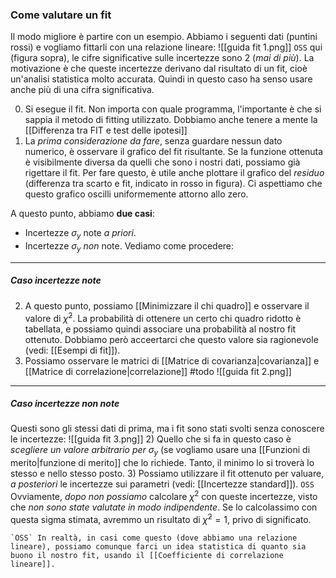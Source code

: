 ### Come valutare un fit
Il modo migliore è partire con un esempio. Abbiamo i seguenti dati (puntini rossi) e vogliamo fittarli con una relazione lineare:
![[guida fit 1.png]]
`OSS` qui (figura sopra), le cifre significative sulle incertezze sono 2 (_mai di più_). La motivazione è che queste incertezze derivano dal risultato di un fit, cioè un'analisi statistica molto accurata. Quindi in questo caso ha senso usare anche più di una cifra significativa.

0) Si esegue il fit. Non importa con quale programma, l'importante è che si sappia il metodo di fitting utilizzato. Dobbiamo anche tenere a mente la [[Differenza tra FIT e test delle ipotesi]]
1) La _prima considerazione da fare_, senza guardare nessun dato numerico, è osservare il grafico del fit risultante. Se la funzione ottenuta è visibilmente diversa da quelli che sono i nostri dati, possiamo già rigettare il fit. Per fare questo, è utile anche plottare il grafico del _residuo_ (differenza tra scarto e fit, indicato in rosso in figura). Ci aspettiamo che questo grafico oscilli uniformemente attorno allo zero.

A questo punto, abbiamo __due casi__:
- Incertezze $\sigma_y$ note _a priori_.
- Incertezze $\sigma_y$ _non_ note.
Vediamo come procedere:

---
##### Caso incertezze note
2) A questo punto, possiamo [[Minimizzare il chi quadro]] e osservare il valore di $\tilde{\chi}^2$. La probabilità di ottenere un certo chi quadro ridotto è tabellata, e possiamo quindi associare una probabilità al nostro fit ottenuto. Dobbiamo però acceertarci che questo valore sia ragionevole (vedi: [[Esempi di fit]]).
3) Possiamo osservare le matrici di [[Matrice di covarianza|covarianza]] e [[Matrice di correlazione|correlazione]] #todo ![[guida fit 2.png]]

---
##### Caso incertezze non note
Questi sono gli stessi dati di prima, ma i fit sono stati svolti senza conoscere le incertezze:
![[guida fit 3.png]]
2) Quello che si fa in questo caso è _scegliere un valore arbitrario per $\sigma_y$_ (se vogliamo usare una [[Funzioni di merito|funzione di merito]] che lo richiede. Tanto, il minimo lo si troverà lo stesso e nello stesso posto.
3) Possiamo utilizzare il fit ottenuto per valuare, _a posteriori_ le incertezze sui parametri (vedi: [[Incertezze standard]]).
    `OSS` Ovviamente, _dopo non possiamo_ calcolare $\chi^2$ con queste incertezze, visto che _non sono state valutate in modo indipendente_. Se lo calcolassimo con questa sigma stimata, avremmo un risultato di $\tilde{\chi}^2 = 1$, privo di significato.

    `OSS` In realtà, in casi come questo (dove abbiamo una relazione lineare), possiamo comunque farci un idea statistica di quanto sia buono il nostro fit, usando il [[Coefficiente di correlazione lineare]].